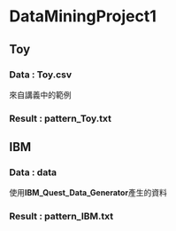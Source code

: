 # DataMiningProject1
## Toy
### Data : Toy.csv
來自講義中的範例
### Result : pattern_Toy.txt
### 
## IBM
### Data : data
使用**IBM_Quest_Data_Generator**產生的資料
### Result : pattern_IBM.txt

